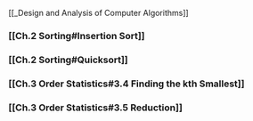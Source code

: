 [[_Design and Analysis of Computer Algorithms]]

### [[Ch.2 Sorting#Insertion Sort]]

### [[Ch.2 Sorting#Quicksort]]



### [[Ch.3 Order Statistics#3.4 Finding the kth Smallest]]

### [[Ch.3 Order Statistics#3.5 Reduction]]

